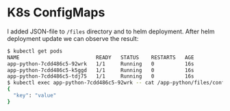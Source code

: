 # K8s ConfigMaps

I added JSON-file to `/files` directory and to helm deployment. After helm deployment update we can observe the result:

```bash
$ kubectl get pods
NAME                         READY   STATUS    RESTARTS   AGE
app-python-7cdd486c5-92wrk   1/1     Running   0          16s
app-python-7cdd486c5-k5ggd   1/1     Running   0          16s
app-python-7cdd486c5-tdj75   1/1     Running   0          16s
$ kubectl exec app-python-7cdd486c5-92wrk -- cat /app-python/files/config.json
{
  "key": "value"
}
```
